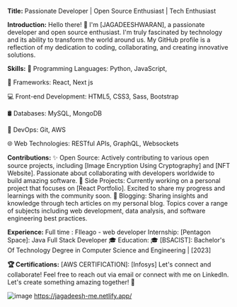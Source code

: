 **Title:** Passionate Developer | Open Source Enthusiast | Tech Enthusiast

**Introduction:**
Hello there! 👋 I'm [JAGADEESHWARAN], a passionate developer and open source enthusiast.
I'm truly fascinated by technology and its ability to transform the world around us. 
My GitHub profile is a reflection of my dedication to coding, collaborating, and creating innovative solutions.

**Skills:**
🚀 Programming Languages: Python, JavaScript,

🔧 Frameworks: React, Next js

💻 Front-end Development: HTML5, CSS3, Sass, Bootstrap

🛢️ Databases: MySQL, MongoDB

🧪 DevOps: Git, AWS

🌐 Web Technologies: RESTful APIs, GraphQL, Websockets


**Contributions:**
✨ Open Source: Actively contributing to various open source projects, including [Image Encryption Using Cryptography] and [NFT Website]. Passionate about collaborating with developers worldwide to build amazing software.
🌟 Side Projects: Currently working on a personal project that focuses on [React Portfolio]. Excited to share my progress and learnings with the community soon.
💬 Blogging: Sharing insights and knowledge through tech articles on my personal blog. Topics cover a range of subjects including web development, data analysis, and software engineering best practices.

**Experience:**
Full time : FIleago - web developer
Internship:
[Pentagon Space]: Java Full Stack Developer 
🎓 Education:
🎓 [BSACIST]: Bachelor's Of Technology Degree in Computer Science and Engineering | [2023]

**🏆 Certifications:**
[AWS CERTIFICATION]: [Infosys]
Let's connect and collaborate! Feel free to reach out via email or connect with me on LinkedIn. Let's create something amazing together! 🚀

![image](https://github.com/JAGADEESHWARAN20/JAGADEESHWARAN20/assets/66456490/13698552-7546-4a05-a8f4-580b95f44411)
https://jagadeesh-me.netlify.app/


